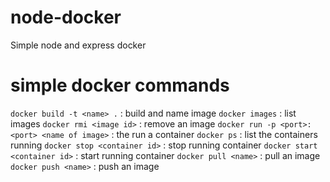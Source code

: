 # node-docker
Simple node and express docker 

# simple docker commands 
`docker build -t <name> .`                      : build and name image
`docker images`                                 : list images
`docker rmi <image id>`                         : remove an image
`docker run -p <port>:<port> <name of image>`   : the run a container
`docker ps`                                     : list the containers running
`docker stop <container id>`                    : stop running container
`docker start <container id>`                   : start running container
`docker pull <name>`                            : pull an image
`docker push <name>`                            : push an image   
